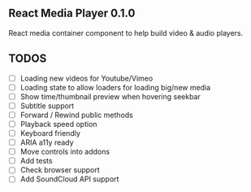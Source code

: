 ## React Media Player 0.1.0

React media container component to help build video & audio players.

## TODOS

- [ ] Loading new videos for Youtube/Vimeo
- [ ] Loading state to allow loaders for loading big/new media
- [ ] Show time/thumbnail preview when hovering seekbar
- [ ] Subtitle support
- [ ] Forward / Rewind public methods
- [ ] Playback speed option
- [ ] Keyboard friendly
- [ ] ARIA a11y ready
- [ ] Move controls into addons
- [ ] Add tests
- [ ] Check browser support
- [ ] Add SoundCloud API support